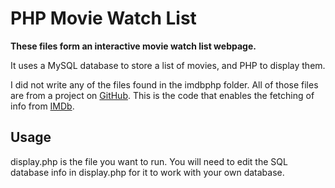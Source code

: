 # PHP Movie Watch List

**These files form an interactive movie watch list webpage.**


It uses a MySQL database to store a list of movies, and PHP to display them.

I did not write any of the files found in the imdbphp folder.  All of those files are from a project on [GitHub](https://github.com/FabianBeiner/PHP-IMDB-Grabber).  This is the code that enables the fetching of info from [IMDb](http://www.imdb.com/).


## Usage

display.php is the file you want to run.  You will need to edit the SQL database info in display.php for it to work with your own database.

    
